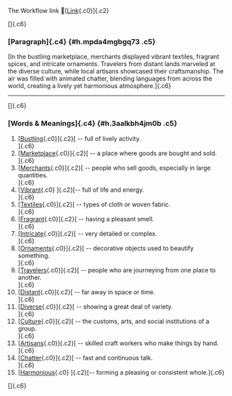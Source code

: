 The Workflow link
👏[[Link](https://www.google.com/url?q=http://www.google.com&sa=D&source=editors&ust=1759990884716939&usg=AOvVaw3yXwyCuhGrVCWDPj8dTeU0){.c0}]{.c2}

[]{.c6}

### [Paragraph]{.c4} {#h.mpda4mgbgq73 .c5}

[In the bustling marketplace, merchants displayed vibrant textiles,
fragrant spices, and intricate ornaments. Travelers from distant lands
marveled at the diverse culture, while local artisans showcased their
craftsmanship. The air was filled with animated chatter, blending
languages from across the world, creating a lively yet harmonious
atmosphere.]{.c6}

------------------------------------------------------------------------

[]{.c6}

### [Words & Meanings]{.c4} {#h.3aalkbh4jm0b .c5}

1.  [[Bustling](https://www.google.com/url?q=http://www.google.com&sa=D&source=editors&ust=1759990884717831&usg=AOvVaw1bkx3q_Ojt3fZw1faLa4t9){.c0}]{.c2}[ --
    full of lively activity.\
    ]{.c6}
2.  [[Marketplace](https://www.google.com/url?q=http://www.google.com&sa=D&source=editors&ust=1759990884718049&usg=AOvVaw3R205bUSnheMeXrsetaEM-){.c0}]{.c2}[ --
    a place where goods are bought and sold.\
    ]{.c6}
3.  [[Merchants](https://www.google.com/url?q=http://www.google.com&sa=D&source=editors&ust=1759990884718205&usg=AOvVaw1j4zXC7SaMNOsNZ4rmL3bN){.c0}]{.c2}[ --
    people who sell goods, especially in large quantities.\
    ]{.c6}
4.  [[Vibrant](https://www.google.com/url?q=http://www.google.com&sa=D&source=editors&ust=1759990884718465&usg=AOvVaw2LVbT6gttQfSAz0wDENOVM){.c0}
    ]{.c2}[-- full of life and energy.\
    ]{.c6}
5.  [[Textiles](https://www.google.com/url?q=http://www.google.com&sa=D&source=editors&ust=1759990884718580&usg=AOvVaw0ivkp7Kzr6y5DXbM5Erg1m){.c0}]{.c2}[ --
    types of cloth or woven fabric.\
    ]{.c6}
6.  [[Fragrant](https://www.google.com/url?q=http://www.google.com&sa=D&source=editors&ust=1759990884718703&usg=AOvVaw3hqa_ZOEInj9TAOThsiAss){.c0}]{.c2}[ --
    having a pleasant smell.\
    ]{.c6}
7.  [[Intricate](https://www.google.com/url?q=http://www.google.com&sa=D&source=editors&ust=1759990884718831&usg=AOvVaw1Ax6ZX8HRCuQXDJB75x0m8){.c0}]{.c2}[ --
    very detailed or complex.\
    ]{.c6}
8.  [[Ornaments](https://www.google.com/url?q=http://www.google.com&sa=D&source=editors&ust=1759990884718936&usg=AOvVaw3KvhHhCU_vxNiPRqiAFEYh){.c0}]{.c2}[ --
    decorative objects used to beautify something.\
    ]{.c6}
9.  [[Travelers](https://www.google.com/url?q=http://www.google.com&sa=D&source=editors&ust=1759990884719072&usg=AOvVaw3DeYdawmVQrO4gKhJ0pBDe){.c0}]{.c2}[ --
    people who are journeying from one place to another.\
    ]{.c6}
10. [[Distant](https://www.google.com/url?q=http://www.google.com&sa=D&source=editors&ust=1759990884719217&usg=AOvVaw1VrF8JZh_bqb4ZPReFIjlU){.c0}]{.c2}[ --
    far away in space or time.\
    ]{.c6}
11. [[Diverse](https://www.google.com/url?q=http://www.google.com&sa=D&source=editors&ust=1759990884719333&usg=AOvVaw3nvJ-WAcLQ5yhS1I3AlMcV){.c0}]{.c2}[ --
    showing a great deal of variety.\
    ]{.c6}
12. [[Culture](https://www.google.com/url?q=http://www.google.com&sa=D&source=editors&ust=1759990884719473&usg=AOvVaw24t6JDzbOxQ2WOO-U0mpMB){.c0}]{.c2}[ --
    the customs, arts, and social institutions of a group.\
    ]{.c6}
13. [[Artisans](https://www.google.com/url?q=http://www.google.com&sa=D&source=editors&ust=1759990884719644&usg=AOvVaw2f0e2POhM08BP82h2OHBbA){.c0}]{.c2}[ --
    skilled craft workers who make things by hand.\
    ]{.c6}
14. [[Chatter](https://www.google.com/url?q=http://www.google.com&sa=D&source=editors&ust=1759990884719765&usg=AOvVaw0z3F36AQHoM_-RQSyuLziE){.c0}]{.c2}[ --
    fast and continuous talk.\
    ]{.c6}
15. [[Harmonious](https://www.google.com/url?q=http://www.google.com&sa=D&source=editors&ust=1759990884719873&usg=AOvVaw1c4B6eHNyTJ0wpg8wrHVFN){.c0}
    ]{.c2}[-- forming a pleasing or consistent whole.]{.c6}

[]{.c6}
